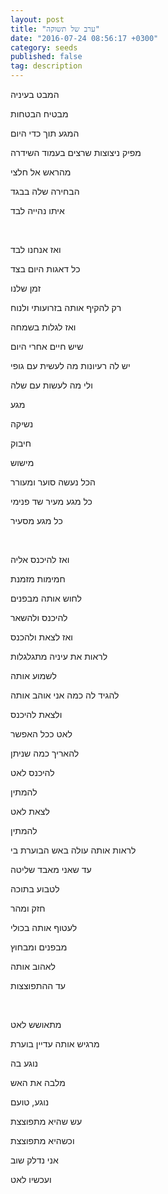 ```yaml
---
layout: post
title: "ערב של תשוקה"
date: "2016-07-24 08:56:17 +0300"
category: seeds
published: false
tag: description
---
```

המבט בעיניה

מבטיח הבטחות

המגע תוך כדי היום

מפיק ניצוצות שרצים בעמוד השידרה

מהראש אל חלצי

הבחירה שלה בבגד

איתו נהייה לבד

<br>

ואז אנחנו לבד

כל דאגות היום בצד

זמן שלנו

רק להקיף אותה בזרועותי ולנוח

ואז לגלות בשמחה

שיש חיים אחרי היום

יש לה רעיונות מה לעשית עם גופי

ולי מה לעשות עם שלה

מגע

נשיקה

חיבוק

מישוש

הכל נעשה סוער ומעורר

כל מגע מעיר שד פנימי

כל מגע מסעיר

<br>

ואז להיכנס אליה

חמימות מזמנת

לחוש אותה מבפנים

להיכנס ולהשאר

ואז לצאת ולהכנס

לראות את עיניה מתגלגלות

לשמוע אותה

להגיד לה כמה אני אוהב אותה

ולצאת להיכנס

לאט ככל האפשר

להאריך כמה שניתן

להיכנס לאט

להמתין

לצאת לאט

להמתין

לראות אותה עולה באש הבוערת בי

עד שאני מאבד שליטה

לטבוע בתוכה

חזק ומהר

לעטוף אותה בכולי

מבפנים ומבחוץ

לאהוב אותה

עד ההתפוצצות

<br>

מתאושש לאט

מרגיש אותה עדיין בוערת

נוגע בה

מלבה את האש

נוגע, טועם

עש שהיא מתפוצצת

וכשהיא מתפוצצת

אני נדלק שוב

ועכשיו לאט
